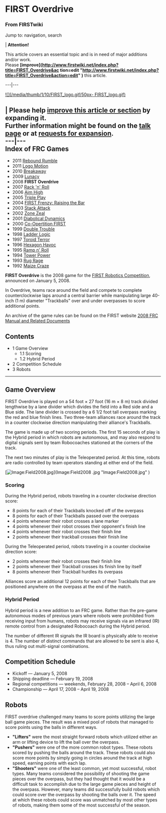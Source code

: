 

# FIRST Overdrive

### From FIRSTwiki

Jump to: navigation, search

| **Attention!**  

This article covers an essential topic and is in need of major additions
and/or work.  
Please **[improve](http://www.firstwiki.net/index.php?title=FIRST_Overdrive&ac
tion=edit
"http://www.firstwiki.net/index.php?title=FIRST_Overdrive&action=edit" )**
this article.  
  
---|---  
  
[![](/media/thumb/1/10/FIRST_logo.gif/50px-
FIRST_logo.gif)](Image:FIRST_logo.gif "" )

| **Please help [improve this article or
section](http://www.firstwiki.net/index.php?title=FIRST_Overdrive&action=edit
"http://www.firstwiki.net/index.php?title=FIRST_Overdrive&action=edit" ) by
expanding it.**  
Further information might be found on the [talk
page](/index.php?title=Talk:FIRST_Overdrive&action=edit "Talk:FIRST Overdrive"
) or at [requests for expansion](FIRSTwiki:Requests_for_expansion
"FIRSTwiki:Requests for expansion" ).  
---|---  
Index of FRC Games  
---  
  
  * 2011 [Rebound Rumble](Rebound_Rumble "Rebound Rumble" )
  * 2011 [Logo Motion](Logo_Motion "Logo Motion" )
  * 2010 [Breakaway](Breakaway "Breakaway" )
  * 2009 [Lunacy](Lunacy "Lunacy" )
  * 2008 **FIRST Overdrive**
  * 2007 [Rack 'n' Roll](Rack_%27n%27_Roll "Rack 'n' Roll" )
  * 2006 [Aim High](aim-high)
  * 2005 [Triple Play](triple-play)
  * 2004 [FIRST Frenzy: Raising the Bar](FIRST_Frenzy:_Raising_the_Bar "FIRST Frenzy: Raising the Bar" )
  * 2003 [Stack Attack](Stack_Attack "Stack Attack" )
  * 2002 [Zone Zeal](Zone_Zeal "Zone Zeal" )
  * 2001 [Diabolical Dynamics](Diabolical_Dynamics "Diabolical Dynamics" )
  * 2000 [Co-Opertition FIRST](Co-Opertition_FIRST "Co-Opertition FIRST" )
  * 1999 [Double Trouble](Double_Trouble "Double Trouble" )
  * 1998 [Ladder Logic](Ladder_Logic "Ladder Logic" )
  * 1997 [Toroid Terror](Toroid_Terror "Toroid Terror" )
  * 1996 [Hexagon Havoc](Hexagon_Havoc "Hexagon Havoc" )
  * 1995 [Ramp n' Roll](Ramp_n%27_Roll "Ramp n' Roll" )
  * 1994 [Tower Power](Tower_Power "Tower Power" )
  * 1993 [Rug Rage](Rug_Rage "Rug Rage" )
  * 1992 [Maize Craze](Maize_Craze "Maize Craze" )  
  
  

**FIRST Overdrive** is the 2008 game for the [FIRST Robotics Competition](FIRST_Robotics_Competition "FIRST Robotics Competition" ), announced on January 5, 2008. 

In Overdrive, teams race around the field and compete to complete
counterclockwise laps around a central barrier while manipulating large
40-inch (1 m) diameter "Trackballs" over and under overpasses to score
additional points.

An archive of the game rules can be found on the FIRST website [2008 FRC
Manual and Related
Documents](http://www.usfirst.org/roboticsprograms/frc/content.aspx?id=9152
"http://www.usfirst.org/roboticsprograms/frc/content.aspx?id=9152" )

## Contents

  * 1 Game Overview
    * 1.1 Scoring
    * 1.2 Hybrid Period
  * 2 Competition Schedule
  * 3 Robots  
---  
  

## Game Overview

FIRST Overdrive is played on a 54 foot × 27 foot (16 m × 8 m) track divided
lengthwise by a lane divider which divides the field into a Red side and a
Blue side. The lane divider is crossed by a 6 1/2 foot tall overpass marking
the red and blue finish lines. Two three-team alliances race around the track
in a counter clockwise direction manipulating their alliance's Trackballs.

The game is made up of two scoring periods. The first 15 seconds of play is
the Hybrid period in which robots are autonomous, and may also respond to
digital signals sent by team Robocoaches stationed at the corners of the
track.

The next two minutes of play is the Teleoperated period. At this time, robots
are radio controlled by team operators standing at either end of the field.

[![Image:Field2008.jpg](/media/d/df/Field2008.jpg)](Image:Field2008
.jpg "Image:Field2008.jpg" )


### Scoring

During the Hybrid period, robots traveling in a counter clockwise direction
score:

  * 8 points for each of their Trackballs knocked off of the overpass 
  * 8 points for each of their Trackballs passed over the overpass 
  * 4 points whenever their robot crosses a lane marker 
  * 4 points whenever their robot crosses their opponent's finish line 
  * 4 points whenever their robot crosses their finish line 
  * 2 points whenever their trackball crosses their finish line 

During the Teleoperated period, robots traveling in a counter clockwise
direction score:

  * 2 points whenever their robot crosses their finish line 
  * 2 points whenever their Trackball crosses its finish line by itself 
  * 8 points whenever their Trackball hurdles its overpass 

Alliances score an additional 12 points for each of their Trackballs that are
positioned anywhere on the overpass at the end of the match.


### Hybrid Period

Hybrid period is a new addition to an FRC game. Rather than the pre-game
autonomous modes of previous years where robots were prohibited from receiving
input from humans, robots may receive signals via an infrared (IR) remote
control from a designated Robocoach during the Hybrid period.

The number of different IR signals the IR board is physically able to receive
is 4. The number of distinct commands that are allowed to be sent is also 4,
thus ruling out multi-signal combinations.


## Competition Schedule

  * Kickoff — January 5, 2008 
  * Shipping deadline — February 19, 2008 
  * Regional competitions — weekends, February 28, 2008 – April 6, 2008 
  * Championship — April 17, 2008 – April 19, 2008 


## Robots

FIRST overdrive challenged many teams to score points utilizing the large ball
game pieces. The result was a mixed pool of robots that managed to score
points using the balls in different ways.

  * **"Lifters"** were the most straight forward robots which utilized either an arm or lifting device to lift the ball over the overpass. 
  * **"Pushers"** were one of the more common robot types. These robots scored by pushing the balls around the track. These robots could also score more points by simply going in circles around the track at high speed, earning points with each lap. 
  * **"Shooters"** were one of the least common, yet most successful, robot types. Many teams considered the possibility of shooting the game pieces over the overpass, but they had thought that it would be a difficult task to accomplish due to the large game pieces and height of the overpass. However, many teams did successfully build robots which could score over the overpass by shooting the balls over it. The speed at which these robots could score was unmatched by most other types of robots, making them some of the most successful of the season. 

